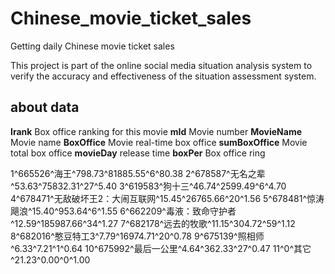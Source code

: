 # Chinese_movie_ticket_sales
Getting daily Chinese movie ticket sales

This project is part of the online social media situation analysis system to verify the accuracy and effectiveness of the situation assessment system.

## about data
**Irank**  Box office ranking for this movie
**mId**  Movie number
**MovieName**  Movie name
**BoxOffice**  Movie real-time box office
**sumBoxOffice**  Movie total box office
**movieDay**  release time
**boxPer**  Box office ring


1^665526^海王^798.73^81885.55^6^80.38
2^678587^无名之辈^53.63^75832.31^27^5.40
3^619583^狗十三^46.74^2599.49^6^4.70
4^678471^无敌破坏王2：大闹互联网^15.45^26765.66^20^1.56
5^678481^惊涛飓浪^15.40^953.64^6^1.55
6^662209^毒液：致命守护者^12.59^185987.66^34^1.27
7^682178^远去的牧歌^11.15^304.72^59^1.12
8^682016^憨豆特工3^7.79^16974.71^20^0.78
9^675139^照相师^6.33^7.21^1^0.64
10^675992^最后一公里^4.64^362.33^27^0.47
11^0^其它^21.23^0.00^0^1.00

